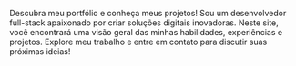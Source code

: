 Descubra meu portfólio e conheça meus projetos! Sou um desenvolvedor full-stack apaixonado por criar soluções digitais inovadoras.
Neste site, você encontrará uma visão geral das minhas habilidades, experiências e projetos.
Explore meu trabalho e entre em contato para discutir suas próximas ideias!
